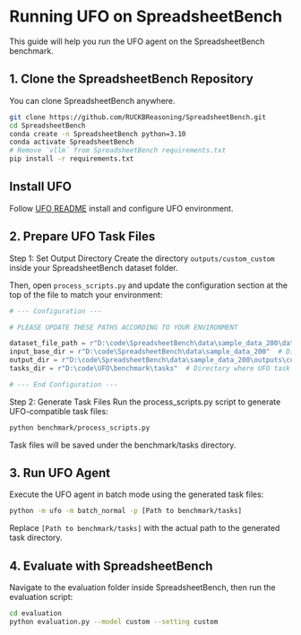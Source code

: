 # Running UFO on SpreadsheetBench
This guide will help you run the UFO agent on the SpreadsheetBench benchmark.

## 1. Clone the SpreadsheetBench Repository
You can clone SpreadsheetBench anywhere.
```bash
git clone https://github.com/RUCKBReasoning/SpreadsheetBench.git
cd SpreadsheetBench
conda create -n SpreadsheetBench python=3.10
conda activate SpreadsheetBench
# Remove `vllm` from SpreadsheetBench requirements.txt
pip install -r requirements.txt
```

## Install UFO
Follow [UFO README](https://github.com/2020-qqtcg/UFO/blob/2020qq-tcg/ssb/README.md) install and configure UFO environment.

## 2. Prepare UFO Task Files
Step 1: Set Output Directory
Create the directory `outputs/custom_custom` inside your SpreadsheetBench dataset folder.

Then, open `process_scripts.py` and update the configuration section at the top of the file to match your environment:

```python
# --- Configuration ---

# PLEASE UPDATE THESE PATHS ACCORDING TO YOUR ENVIRONMENT

dataset_file_path = r"D:\code\SpreadsheetBench\data\sample_data_200\dataset.json"  # Path to your SpreadsheetBench dataset.json
input_base_dir = r"D:\code\SpreadsheetBench\data\sample_data_200"  # Directory containing spreadsheet folders (e.g., 'spreadsheet/59196')
output_dir = r"D:\code\SpreadsheetBench\data\sample_data_200\outputs\custom_custom"  # Output directory for the final .xlsx files
tasks_dir = r"D:\code\UFO\benchmark\tasks"  # Directory where UFO task files will be saved

# --- End Configuration ---
```
Step 2: Generate Task Files
Run the process_scripts.py script to generate UFO-compatible task files:

```bash
python benchmark/process_scripts.py
```
Task files will be saved under the benchmark/tasks directory.

## 3. Run UFO Agent
Execute the UFO agent in batch mode using the generated task files:

```bash
python -m ufo -m batch_normal -p [Path to benchmark/tasks]
```
Replace `[Path to benchmark/tasks]` with the actual path to the generated task directory.

## 4. Evaluate with SpreadsheetBench
Navigate to the evaluation folder inside SpreadsheetBench, then run the evaluation script:

```bash
cd evaluation
python evaluation.py --model custom --setting custom
```